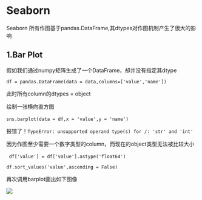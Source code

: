# Seaborn  

Seaborn 所有作图基于pandas.DataFrame,其dtypes对作图机制产生了很大的影响  

## 1.Bar Plot  

假如我们通过numpy矩阵生成了一个DataFrame，却并没有指定其dtype  

```df = pandas.DataFrame(data = data,columns=['value','name'])```   

此时所有column的dtypes = object  

绘制一张横向直方图  

```sns.barplot(data = df,x = 'value',y = 'name')```  

报错了！``` TypeError: unsupported operand type(s) for /: 'str' and 'int' ```  

因为作图至少需要一个数字类型的column，而现在的object类型无法被比较大小  

``` df['value'] = df['value'].astype('float64')```   

``` df.sort_values('value',ascending = False) ```

再次调用barplot画出如下图像  

![](figures/barplot1.png)


